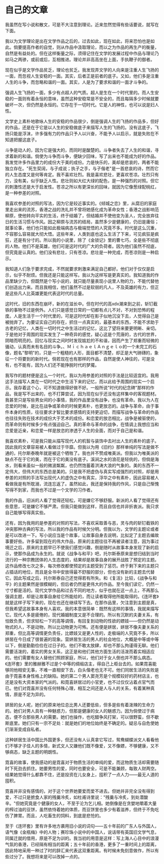 # 自己的文章

我虽然在写小说和散文，可是不大注意到理论。近来忽然觉得有些话要说，就写在下面。

我以为文学理论是出在文学作品之后的，过去如此，现在如此，将来恐怕也是如此。倘要提高作者的自觉，则从作品中汲取理论，而以之为作品的再生产的衡量，自然是有益处的。但在这样衡量之际，须得记住在文学的发展过程中作品与理论乃如马之两骖，或前或后，互相推进。理论并非高高坐在上面，手执鞭子的御者。

现在似乎是文学作品贫乏，理论也贫乏。我发现弄文学的人向来是注重人生飞扬的一面，而忽视人生安稳的一面。其实，后者正是前者的底子。又如，他们多是注重人生的斗争，而忽略和谐的一面。其实，人是为了要求和谐的一面才斗争的。

强调人生飞扬的一面，多少有点超人的气质。超人是生在一个时代里的。而人生安稳的一面则有着永恒的意味，虽然这种安稳常是不安全的，而且每隔多少时候就要破坏一次，但仍然是永恒的。它存在于一切时代。它是人的神性，也可以说是妇人性。

文学史上素朴地歌咏人生的安稳的作品很少，倒是强调人生的飞扬的作品多，但好的作品，还是在于它是以人生的安稳做底子来描写人生的飞扬的。没有这底子，飞扬只能是浮沫，许多强有力的作品只予人以兴奋，不能予人以启示，就是失败在不知道把握这底子。

斗争是动人的，因为它是强大的，而同时是酸楚的。斗争者失去了人生的和谐，寻求着新的和谐。倘使为斗争而斗争，便缺少回味，写了出来也不能成为好的作品。我发觉许多作品里力的成份大于美的成份。力是快乐的，美却是悲哀的，两者不能独立存在。"死生契阔，与子成说；执子之手，与子偕老"是一首悲哀的诗，然而它的人生态度又是何等肯定。我不喜欢壮烈。我是喜欢悲壮，更喜欢苍凉。壮烈只有力，没有美，似乎缺乏人性。悲壮则如大红大绿的配色，是一种强烈的对照。但它的刺激性还是大于启发性。苍凉之所以有更深长的回味，就因为它像葱绿配桃红，是一种参差的对照。

我喜欢参差的对照的写法，因为它是较近事实的。《倾城之恋》里，从腐旧的家庭里走出来的流苏，香港之战的洗礼并不曾将她感化成为革命女性；香港之战影响范柳原，使他转向平实的生活，终于结婚了，但结婚并不使他变为圣人，完全放弃往日的生活习惯与作风。因之柳原与流苏的结局，虽然多少是健康的，仍旧是庸俗；就事论事，他们也只能如此极端病态与极端觉悟的人究竟不多。时代是这么沉重，不容那么容易就大彻大悟。这些年来，人类到底也这么生活了下来，可见疯狂是疯狂，还是有分寸的。所以我的小说里，除了《金锁记》里的曹七巧，全是些不彻底的人物。他们不是英雄，他们可是这时代的广大的负荷者。因为他们虽然不彻底，但究竟是认真的。他们没有悲壮，只有苍凉。悲壮是一种完成，而苍凉则是一种启示。

我知道人们急于要求完成，不然就要求刺激来满足自己都好。他们对于仅仅是启示，似乎不耐烦。但我还是只能这样写。我以为这样写是更真实的。我知道我的作品里缺少力，但既然是个写小说的，就只能尽量表现小说里人物的力，不能代替他们创造出力来。而且我相信，他们虽然不过是软弱的凡人，不及英雄的有力，但正是这些凡人比英雄更能代表这时代的总量。

这时代，旧的东西在崩坏，新的在滋长中。但在时代的高xdx潮来到之前，斩钉截铁的事物不过是例外。人们只是感觉日常的一切都有点儿不对，不对到恐怖的程度。人是生活于一个时代里的，可是这时代却在影子似地沉没下去，人觉得自己是被抛弃了。为要证实自己的存在，抓住一点真实的，最基本的东西，不能不求助于古老的记忆，人类在一切时代之中生活过的记忆，这比了望将来要更明晰、亲切。于是他对于周围的现实发生了一种奇异的感觉，疑心这是个荒唐的，古代的世界，阴暗而明亮的。回忆与现实之间时时发现尴尬的不和谐，因而产生了郑重而轻微的骚动，认真而未有名目的斗争。、ＭｉｃｈａｅｌＡｎｇｅｌｏ的一个未完工的石像，题名"黎明"的，只是一个粗糙的人形，面目都不清楚，却正是大气磅礴的，象征一个将要到的新时代。倘若现在也有那样的作品，自然是使人神往的，可是没有，也不能有，因为人们还不能挣脱时代的梦魇。

我写作的题材便是这么一个时代，我以为用参差的对照的手法是比较适宜的。我用这手法描写人类在一切时代之中生活下来的记忆，而以此给予周围的现实一个启示。我存着这个心，可不知道做得好做不好。一般所说"时代的纪念碑"那样的作品，我是写不出来的，也不打算尝试，因为现在似乎还没有这样集中的客观题材。我甚至只是写些男女间的小事情，我的作品里没有战争，也没有革命。我以为人在恋爱的时候，是比在战争或革命的时候更素朴，也更放恣的。战争与革命，由于事件本身的性质，往往要求才智比要求感情的支持更迫切，而描写战争与革命的作品也往往失败在技术的成份大于艺术的成份。和恋爱的放恣相比，战争是被驱使的，而革命则有时候多少有点强迫自己。真的革命与革命的战争，在情调上我想应当和恋爱是近亲，和恋爱一样是放恣的渗透于人生的全面，而对于自己是和谐。

我喜欢素朴，可是我只能从描写现代人的机智与装饰中去衬出人生的素朴的底子。因此我的文章容易被人看做过于华靡。但我以为用《旧约》那样单纯的写法是做不通的，托尔斯泰晚年就是被这个牺牲了。我也并不赞成唯美派。但我以为唯美派的缺点不在于它的美，而在于它的美没有底子。溪涧之水的浪花是轻佻的，但倘是海水，则看来虽似一般的微波粼粼，也仍然饱蓄着洪涛大浪的气象的。美的东西不一定伟大，但伟大的东西总是美的。只是我不把虚伪与真实写成强烈的对照，却是用参差的对照的手法写出现代人的虚伪之中有真实，浮华之中有素朴，因此容易被人看做我是有所耽溺，流连忘返了。虽然如此，我还是保持我的作风，只是自己惭愧写得不到家，而我也不过是一个文学的习作者。

我的作品，旧派的人看了觉得还轻松，可是嫌它不够舒服。新派的人看了觉得还有些意思，可是嫌它不够严肃。但我只能做到这样，而且自信也并非折衷派。我只求自己能够写得真实些。

还有，因为我用的是参差的对照的写法，不喜欢采取善与恶，灵与肉的斩钉截铁的冲突那种古典的写法，所以我的作品有时候欠分明。但我以为，文学的主题论或者是可以改进一下。写小说应当是个故事，让故事自身去说明，比拟定了主题去编故事要好些。许多留到现在的伟大作品，原来的主题往往不再被读者注意，因为事过境迁之后，原来的主题早已不使我们感觉兴趣，倒是随时从故事本身发现了新的启示，使那作品成为永生的。就说《战争与和平》吧，托尔斯泰原来是想归结到当时流行的一种宗教团体的人生态度的，结果却是故事自身的展开战胜了预定的主题。这作品修改七次之多，每次修改都使预定的主题受到了惩罚。终于剩下来的主题只占插话的地位，而且是全书中安放得最不舒服的部分，但也没有新的主题去代替它。因此写成之后，托尔斯泰自己还觉得若有所失。和《复活》比较，《战争与和平》的主题果然是很模糊的，但后者仍然是更伟大的作品。至今我们读它，仍然一寸寸都是活的。现代文学作品和过去不同的地方，似乎也就在这一点上，不再那么强调主题，却是让故事自身给它所能给的，而让读者取得他所能取得的。《连环套》就是这样子写下来的，现在也还在继续写下去。在那作品里，欠注意到主题是真，但我希望这故事本身有人喜欢。我的本意很简单：既然有这样的事情，我就来描写它。现代人多是疲倦的，现代婚姻制度又是不合理的。所以有沉默的夫妻关系，有怕致负责，但求轻松一下的高等调情，有回复到动物的性欲的嫖妓——但仍然是动物式的人，不是动物，所以比动物更为可怖。还有便是姘居，姘居不像夫妻关系的郑重，但比高等调情更负责任，比嫖妓又是更人性的，走极端的人究竟不多，所以姘居在今日成了很普遍的现象。营姘居生活的男人的社会地位，大概是中等或中等以下，倒是勤勤俭俭在过日子的。他们不敢太放肆，却也不那么拘谨得无聊。他们需要活泼的，着实的男女关系，这正是和他们其他方面生活的活泼而着实相适应的。他们需要有女人替他们照顾家庭，所以，他们对于女人倒也并不那么病态。《连环套》里的雅赫雅不过是个中等的绸缎店主，得自己上柜台去的。如果霓喜能够同他相安无事，不难一直相安下去，白头偕老也无不可。他们同居生活的失败是由于霓喜本身性格上的缺陷。她的第二个男人窦尧芳是个规模较好的药材店主，也还是没有大资本家的气派的。和霓喜姘居过的小官吏，也不过仅仅沾着点官气而已。他们对霓喜并没有任何特殊心理，相互之间还是人与人的关系，有着某种真情，原是不足为异的。

姘居的女人呢，她们的原来地位总比男人还要低些，但多是些有着泼辣的生命力的。她们对男人具有一种魅惑力，但那是健康的女人的魅惑力。因为倘使过于病态，便不合那些男人的需要。她们也操作，也吃醋争风打架，可以很野蛮，但不歇斯底里。她们只有一宗不足处：就是她们的地位始终是不确定的。疑忌与自危使她们渐渐变成自私者。

这种姘居生活中国比外国更多，但还没有人认真拿它写过，鸳鸯蝴蝶派文人看看他们不够才子佳人的多情，新式文人又嫌他们既不像爱，又不像嫖，不够健康，又不够病态，缺乏主题的明朗性。

霓喜的故事，使我感动的是霓喜对于物质生活的单纯的爱，而这物质生活却需要随时下死劲去抓住。她要男性的爱，同时也要安全，可是不能兼顾，每致人财两空。结果她觉得什么都靠不住，还是投资在儿女身上，囤积了一点人力——最无人道的囤积。

霓喜并非没有感情的，对于这个世界她要爱而爱不进去。但她并非完全没有得到爱，不过只是摭食人家的残羹冷炙，如杜甫诗里说："残羹与冷炙，到处潜酸辛。"但她究竟是个健康的女人，不至于沦为乞儿相。她倒像是在贪婪地嚼着大量的榨过油的豆饼，虽然依恃着她的体质，而豆饼里也多少有着滋养，但终于不免吃伤了脾胃。而且，人吃畜生的饲料，到底是悲怆的。

至于《连环套》里有许多地方袭用旧小说的词句——五十年前的广东人与外国人，语气像《金瓶梅》中的人物；赛珍珠小说中的中国人，说话带有英国旧文学气息，同属迁就的借用，原是不足为训的。我当初的用意是这样：写上海人心目中的浪漫气氛的香港，已经隔有相当的距离；五十年前的香港，更多了一重时间上的距离，因此特地采用一种过了时的辞汇来代表这双重距离。有时候未免刻意做作，所以有些过分了。我想将来是可以改掉一点的。